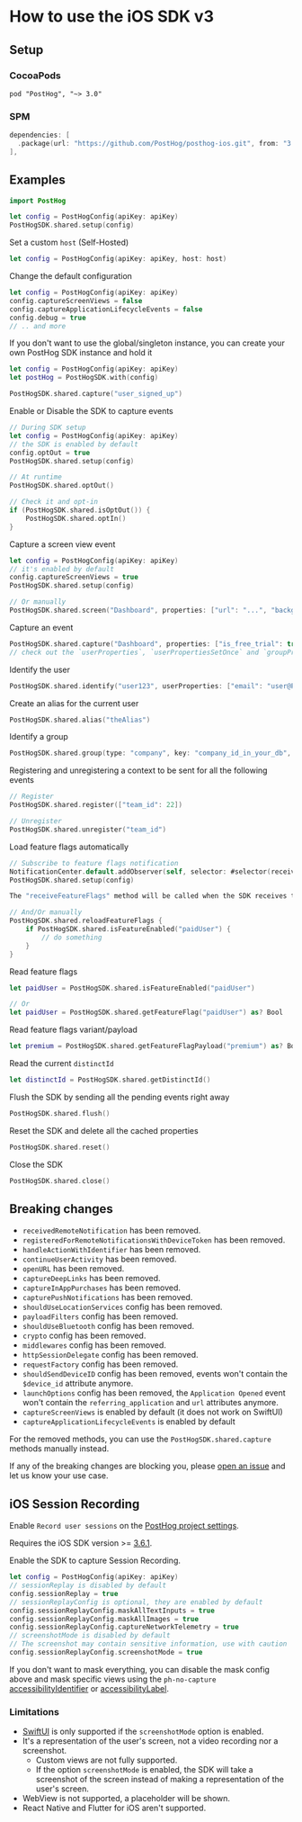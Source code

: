 # How to use the iOS SDK v3

## Setup

### CocoaPods

```text
pod "PostHog", "~> 3.0"
```

### SPM

```swift
dependencies: [
  .package(url: "https://github.com/PostHog/posthog-ios.git", from: "3.0.0")
],
```

## Examples

```swift
import PostHog

let config = PostHogConfig(apiKey: apiKey)
PostHogSDK.shared.setup(config)
```

Set a custom `host` (Self-Hosted)

```swift
let config = PostHogConfig(apiKey: apiKey, host: host)
```

Change the default configuration

```swift
let config = PostHogConfig(apiKey: apiKey)
config.captureScreenViews = false
config.captureApplicationLifecycleEvents = false
config.debug = true
// .. and more
```

If you don't want to use the global/singleton instance, you can create your own PostHog SDK instance
and hold it

```swift
let config = PostHogConfig(apiKey: apiKey)
let postHog = PostHogSDK.with(config)

PostHogSDK.shared.capture("user_signed_up")
```

Enable or Disable the SDK to capture events

```swift
// During SDK setup
let config = PostHogConfig(apiKey: apiKey)
// the SDK is enabled by default
config.optOut = true
PostHogSDK.shared.setup(config)

// At runtime
PostHogSDK.shared.optOut()

// Check it and opt-in
if (PostHogSDK.shared.isOptOut()) {
    PostHogSDK.shared.optIn()
}
```

Capture a screen view event

```swift
let config = PostHogConfig(apiKey: apiKey)
// it's enabled by default
config.captureScreenViews = true
PostHogSDK.shared.setup(config)

// Or manually
PostHogSDK.shared.screen("Dashboard", properties: ["url": "...", "background": "blue"])
```

Capture an event

```swift
PostHogSDK.shared.capture("Dashboard", properties: ["is_free_trial": true])
// check out the `userProperties`, `userPropertiesSetOnce` and `groupProperties` parameters.
```

Identify the user

```swift
PostHogSDK.shared.identify("user123", userProperties: ["email": "user@PostHogSDK.shared.com"])
```

Create an alias for the current user

```swift
PostHogSDK.shared.alias("theAlias")
```

Identify a group

```swift
PostHogSDK.shared.group(type: "company", key: "company_id_in_your_db", groupProperties: ["name": "Awesome Inc."])
```

Registering and unregistering a context to be sent for all the following events

```swift
// Register
PostHogSDK.shared.register(["team_id": 22])

// Unregister
PostHogSDK.shared.unregister("team_id")
```

Load feature flags automatically

```swift
// Subscribe to feature flags notification
NotificationCenter.default.addObserver(self, selector: #selector(receiveFeatureFlags), name: PostHogSDK.didReceiveFeatureFlags, object: nil)
PostHogSDK.shared.setup(config)

The "receiveFeatureFlags" method will be called when the SDK receives the feature flags from the server.

// And/Or manually
PostHogSDK.shared.reloadFeatureFlags {
    if PostHogSDK.shared.isFeatureEnabled("paidUser") {
        // do something
    }
}
```

Read feature flags

```swift
let paidUser = PostHogSDK.shared.isFeatureEnabled("paidUser")

// Or
let paidUser = PostHogSDK.shared.getFeatureFlag("paidUser") as? Bool
```

Read feature flags variant/payload

```swift
let premium = PostHogSDK.shared.getFeatureFlagPayload("premium") as? Bool
```

Read the current `distinctId`

```swift
let distinctId = PostHogSDK.shared.getDistinctId()
```

Flush the SDK by sending all the pending events right away

```swift
PostHogSDK.shared.flush()
```

Reset the SDK and delete all the cached properties

```swift
PostHogSDK.shared.reset()
```

Close the SDK

```swift
PostHogSDK.shared.close()
```

## Breaking changes

- `receivedRemoteNotification` has been removed.
- `registeredForRemoteNotificationsWithDeviceToken` has been removed.
- `handleActionWithIdentifier` has been removed.
- `continueUserActivity` has been removed.
- `openURL` has been removed.
- `captureDeepLinks` has been removed.
- `captureInAppPurchases` has been removed.
- `capturePushNotifications` has been removed.
- `shouldUseLocationServices` config has been removed.
- `payloadFilters` config has been removed.
- `shouldUseBluetooth` config has been removed.
- `crypto` config has been removed.
- `middlewares` config has been removed.
- `httpSessionDelegate` config has been removed.
- `requestFactory` config has been removed.
- `shouldSendDeviceID` config has been removed, events won't contain the `$device_id` attribute anymore.
- `launchOptions` config has been removed, the `Application Opened` event won't contain the `referring_application` and `url` attributes anymore.
- `captureScreenViews` is enabled by default (it does not work on SwiftUI)
- `captureApplicationLifecycleEvents` is enabled by default

For the removed methods, you can use the `PostHogSDK.shared.capture` methods manually instead.

If any of the breaking changes are blocking you, please [open an issue](https://github.com/PostHog/posthog-ios/issues/new) and let us know your use case.

## iOS Session Recording

Enable `Record user sessions` on the [PostHog project settings](https://us.posthog.com/settings/project-replay#replay).

Requires the iOS SDK version >= [3.6.1](https://github.com/PostHog/posthog-ios/releases/).

Enable the SDK to capture Session Recording.

```swift
let config = PostHogConfig(apiKey: apiKey)
// sessionReplay is disabled by default
config.sessionReplay = true
// sessionReplayConfig is optional, they are enabled by default
config.sessionReplayConfig.maskAllTextInputs = true
config.sessionReplayConfig.maskAllImages = true
config.sessionReplayConfig.captureNetworkTelemetry = true
// screenshotMode is disabled by default
// The screenshot may contain sensitive information, use with caution
config.sessionReplayConfig.screenshotMode = true
```

If you don't want to mask everything, you can disable the mask config above and mask specific views using the `ph-no-capture` [accessibilityIdentifier](https://developer.apple.com/documentation/uikit/uiaccessibilityidentification/1623132-accessibilityidentifier) or [accessibilityLabel](https://developer.apple.com/documentation/uikit/uiaccessibilityelement/1619577-accessibilitylabel).

### Limitations

- [SwiftUI](https://developer.apple.com/xcode/swiftui/) is only supported if the `screenshotMode` option is enabled.
- It's a representation of the user's screen, not a video recording nor a screenshot.
  - Custom views are not fully supported.
  - If the option `screenshotMode` is enabled, the SDK will take a screenshot of the screen instead of making a representation of the user's screen.
- WebView is not supported, a placeholder will be shown.
- React Native and Flutter for iOS aren't supported.
